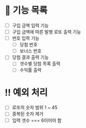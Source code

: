 # 💸 기능 목록   
   
 - [ ] 구입 금액 입력 기능    
 - [ ] 구입 금액에 따른 발행 로또 출력 기능   
 - [ ] 번호 입력 기능   
    - [ ] 당첨 번호   
    - [ ] 보너스 번호   
 - [ ] 당첨 결과 출력 기능   
    - [ ] 갯수별 당첨 목록 출력   
    - [ ] 수익률 출력   
   
# ‼️ 예외 처리   
   
- [ ] 로또의 숫자 범위 1 ~ 45   
- [ ] 중복된 숫자 제거   
- [ ] 입력 갯수 === 6이어야 함   
